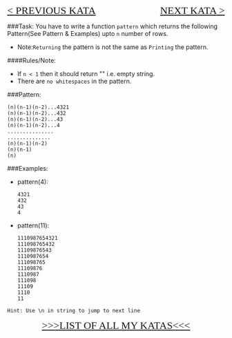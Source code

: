 <p style="text-align:left;"><font face="Impact" size="5"><A HREF="http://www.codewars.com/kata/complete-the-pattern-number-1">< PREVIOUS KATA</A></font>
 <span style="float:right;"><font face="Impact" size="5" ><A HREF="http://www.codewars.com/kata/557341907fbf439911000022">NEXT KATA ></A></font></span></p>
 
 
 ###Task:
You have to write a function `pattern` which returns the following Pattern(See Pattern & Examples) upto `n` number of rows. 

* Note:`Returning` the pattern is not the same as `Printing` the pattern.

####Rules/Note:
* If `n < 1` then it should return "" i.e. empty string.
* There are `no whitespaces` in the pattern.

###Pattern:

    (n)(n-1)(n-2)...4321
    (n)(n-1)(n-2)...432
    (n)(n-1)(n-2)...43
    (n)(n-1)(n-2)...4
    ...............
    ..............
    (n)(n-1)(n-2)
    (n)(n-1)
    (n)
    
###Examples:

* pattern(4):

      4321
      432
      43
      4
    
* pattern(11):

      1110987654321
      111098765432
      11109876543
      1110987654
      111098765
      11109876
      1110987
      111098
      11109
      1110
      11


```Hint: Use \n in string to jump to next line```

<P ALIGN="center"><FONT FACE="Impact"  SIZE="5"><A HREF="http://www.codewars.com/users/curious_db97/authored">>>>LIST OF ALL MY KATAS<<<</A></FONT></P>